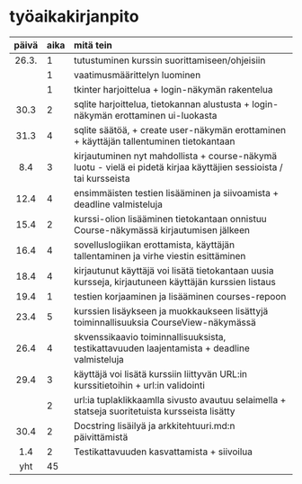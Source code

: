 # työaikakirjanpito

| päivä | aika | mitä tein  |
| :----:|:-----| :-----|
| 26.3. | 1    | tutustuminen kurssin suorittamiseen/ohjeisiin |
|       | 1    | vaatimusmäärittelyn luominen |
|       | 1    | tkinter harjoittelua + login-näkymän rakentelua |
| 30.3  | 2    | sqlite harjoittelua, tietokannan alustusta + login-näkymän erottaminen ui-luokasta |
| 31.3  | 4    | sqlite säätöä, + create user-näkymän erottaminen + käyttäjän tallentuminen tietokantaan |
| 8.4   | 3    | kirjautuminen nyt mahdollista + course-näkymä luotu - vielä ei pidetä kirjaa käyttäjien sessioista / tai kursseista |
| 12.4  | 4    | ensimmäisten testien lisääminen ja siivoamista + deadline valmisteluja |
| 15.4  | 2    | kurssi-olion lisääminen tietokantaan onnistuu Course-näkymässä kirjautumisen jälkeen |
| 16.4  | 4    | sovelluslogiikan erottamista, käyttäjän tallentaminen ja virhe viestin esittäminen |
| 18.4  | 4    | kirjautunut käyttäjä voi lisätä tietokantaan uusia kursseja, kirjautuneen käyttäjän kurssien listaus |
| 19.4  | 1    | testien korjaaminen ja lisääminen courses-repoon |
| 23.4  | 5    | kurssien lisäykseen ja muokkaukseen lisättyjä toiminnallisuuksia CourseView-näkymässä |
| 26.4  | 4    | skvenssikaavio toiminnallisuuksista, testikattavuuden laajentamista + deadline valmisteluja |
| 29.4  | 3    | käyttäjä voi lisätä kurssiin liittyvän URL:in kurssitietoihin + url:in validointi |
|       | 2    | url:ia tuplaklikkaamlla sivusto avautuu selaimella + statseja suoritetuista kursseista lisätty |
| 30.4  | 2    | Docstring lisäilyä ja arkkitehtuuri.md:n päivittämistä |
| 1.4   | 2    | Testikattavuuden kasvattamista + siivoilua |
| yht   | 45   | | 
